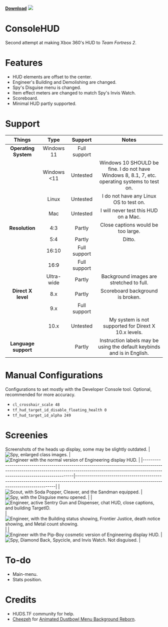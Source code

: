 [**Download**](github.com/Blakeline/ConsoleHUD.TF2/releases/latest)
![](https://i.imgur.com/uaPfqJm.png)
# ConsoleHUD
Second attempt at making Xbox 360's HUD to *Team Fortress 2*.

# Features
* HUD elements are offset to the center.
* Engineer's Building and Demolishing are changed.
* Spy's Disguise menu is changed.
* Item effect meters are changed to match Spy's Invis Watch.
* Scoreboard.
* Minimal HUD partly supported.

# Support
|      **Things**      	|   **Type**  	|  **Support** 	|                                            **Notes**                                           	|
|:--------------------:	|:-----------:	|:------------:	|:----------------------------------------------------------------------------------------------:	|
| **Operating System** 	| Windows 11  	| Full support 	|                                                                                                	|
|                      	| Windows <11 	|   Untested   	| Windows 10 SHOULD be fine. I do not have Windows 8, 8.1, 7, etc. operating systems to test on. 	|
|                      	| Linux       	|   Untested   	| I do not have any Linux OS to test on.                                                         	|
|                      	| Mac         	|   Untested   	| I will never test this HUD on a Mac.                                                           	|
| **Resolution**       	| 4:3         	|    Partly    	| Close captions would be too large.                                                             	|
|                      	| 5:4         	|    Partly    	| Ditto.                                                                                        	|
|                      	| 16:10       	| Full support 	|                                                                                                	|
|                      	| 16:9        	| Full support 	|                                                                                                	|
|                       | Ultra-wide    | Partly        | Background images are stretched to full.
| **Direct X level**   	| 8.x         	|    Partly    	| Scoreboard background is broken.                                                               	|
|                      	| 9.x         	| Full support 	|                                                                                                	|
|                      	| 10.x        	|   Untested   	| My system is not supported for Dirext X 10.x levels.                                           	|
| **Language support** 	|             	|    Partly    	| Instruction labels may be using the default keybinds and is in English.                        	|

# Manual Configurations
Configurations to set mostly with the Developer Console tool. Optional, recommended for more accuracy.
* `cl_crosshair_scale 48`
* `tf_hud_target_id_disable_floating_health 0`
* `tf_hud_target_id_alpha 249`

# Screenies
Screenshots of the heads up display, some may be slightly outdated.
| ![Spy, enlarged class images.](https://cdn.discordapp.com/attachments/919991312395165706/1050807126731276328/Team_Fortress_2_Screenshot_2022.12.09_-_23.06.14.33.png)                                 | ![Engineer with the normal version of Engineering display HUD.](https://i.imgur.com/lhTCuWh.png)                                                 |
|-------------------------------------------------------------------------------------------------------------------------------------------------------------------------------------------------------|--------------------------------------------------------------------------------------------------------------------------------------------------|
| ![Scout, with Soda Popper, Cleaver, and the Sandman equipped.](https://cdn.discordapp.com/attachments/919991312395165706/1050807127117135902/Team_Fortress_2_Screenshot_2022.12.09_-_23.07.28.81.png) | ![Spy, with the Disguise menu opened.](https://i.imgur.com/LXhPOBW.png)                                                                          |
| ![Engineer, active Sentry Gun and Dispenser, chat HUD, close captions, and building TargetID.](https://i.imgur.com/FBD1FsX.png)                                                                       | ![Engineer, with the Building status showing, Frontier Justice, death notice showing, and Metal count showing.](https://i.imgur.com/LXhPOBW.png) |
| ![Engineer with the Pip-Boy cosmetic version of Engineering display HUD.](https://i.imgur.com/6AoK0Ux.png)                                                                                            | ![Spy, Diamond Back, Spycicle, and Invis Watch. Not disguised.](https://i.imgur.com/JS87Pxb.png)                                                 |

# To-do
* Main-menu.
* Stats position.

# Credits
* HUDS.TF community for help.
* [Cheezeh](https://gamebanana.com/members/1320438) for [Animated Dustbowl Menu Background Reborn](https://gamebanana.com/members/1320438).
